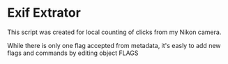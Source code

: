 # Exif Extrator

  This script was created for local counting of clicks from my Nikon camera.
  
  While there is only one flag accepted from metadata, it's easly to add new flags and commands by editing object FLAGS
